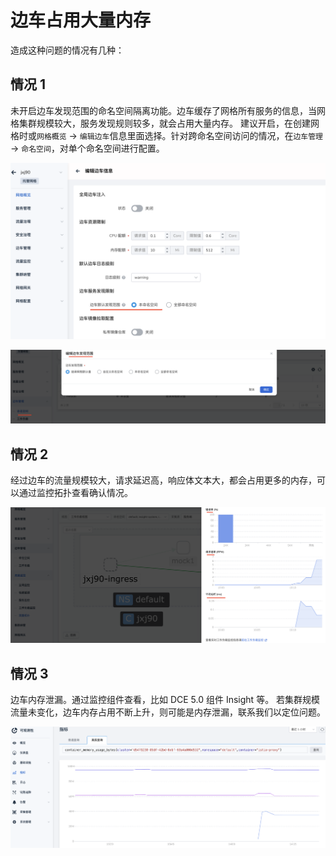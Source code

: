 # 边车占用大量内存

造成这种问题的情况有几种：

## 情况 1

未开启边车发现范围的命名空间隔离功能。边车缓存了网格所有服务的信息，当网格集群规模较大，服务发现规则较多，就会占用大量内存。
建议开启，在创建网格时或`网格概览` -> `编辑边车`信息里面选择。针对跨命名空间访问的情况，在`边车管理` -> `命名空间`，对单个命名空间进行配置。

![边车发现范围](./images/sidecar-find-flag-01.png)

![边车发现范围](./images/sidecar-find-flag-02.png)

## 情况 2

经过边车的流量规模较大，请求延迟高，响应体文本大，都会占用更多的内存，可以通过监控拓扑查看确认情况。

![边车发现范围](./images/mspider-topology-01.png)

## 情况 3

边车内存泄漏。通过监控组件查看，比如 DCE 5.0 组件 Insight 等。
若集群规模流量未变化，边车内存占用不断上升，则可能是内存泄漏，联系我们以定位问题。

![内存占用查看](./images/sidecar-memory-query-01.png)
